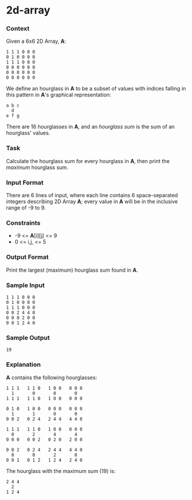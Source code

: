 # 2d-array

### Context 
Given a 6x6 2D Array, **A**:
```
1 1 1 0 0 0
0 1 0 0 0 0
1 1 1 0 0 0
0 0 0 0 0 0
0 0 0 0 0 0
0 0 0 0 0 0
```
We define an hourglass in **A** to be a subset of values with indices falling in this pattern in **A**'s graphical representation:
```
a b c
  d
e f g
```
There are 16 hourglasses in **A**, and an *hourglass sum* is the sum of an hourglass' values.

### Task 
Calculate the hourglass sum for every hourglass in **A**, then print the *maximum* hourglass sum.

### Input Format

There are 6 lines of input, where each line contains 6 space-separated integers describing 2D Array **A**; every value in **A** will be in the inclusive range of -9 to 9.

### Constraints
* -9 <= **A**[i][j] <= 9
* 0 <= i,j, <= 5

### Output Format

Print the largest (maximum) hourglass sum found in **A**.

### Sample Input
```
1 1 1 0 0 0
0 1 0 0 0 0
1 1 1 0 0 0
0 0 2 4 4 0
0 0 0 2 0 0
0 0 1 2 4 0
```
### Sample Output
```
19
```
### Explanation

**A** contains the following hourglasses:
```
1 1 1   1 1 0   1 0 0   0 0 0
  1       0       0       0
1 1 1   1 1 0   1 0 0   0 0 0

0 1 0   1 0 0   0 0 0   0 0 0
  1       1       0       0
0 0 2   0 2 4   2 4 4   4 4 0

1 1 1   1 1 0   1 0 0   0 0 0
  0       2       4       4
0 0 0   0 0 2   0 2 0   2 0 0

0 0 2   0 2 4   2 4 4   4 4 0
  0       0       2       0
0 0 1   0 1 2   1 2 4   2 4 0
```
The hourglass with the maximum sum (19) is:
```
2 4 4
  2
1 2 4
```
